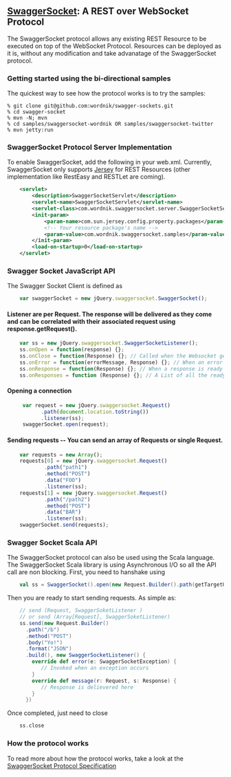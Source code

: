 ## [SwaggerSocket](https://github.com/wordnik/swagger-sockets/wiki/Swagger-Socket-Protocol): A REST over WebSocket Protocol

The SwaggerSocket protocol allows any existing REST Resource to be executed on top of the WebSocket Protocol. Resources can be deployed as it is, without any modification and take advanatage of the SwaggerSocket protocol.

### Getting started using the bi-directional samples
The quickest way to see how the protocol works is to try the samples:

    % git clone git@github.com:wordnik/swagger-sockets.git
    % cd swagger-socket
    % mvn -N; mvn
    % cd samples/swaggersocket-wordnik OR samples/swaggersocket-twitter
    % mvn jetty:run

### SwaggerSocket Protocol Server Implementation
To enable SwaggerSocket, add the following in your web.xml. Currently, SwaggerSocket only supports [Jersey](http://jersey.java.net/) for REST Resources (other implementation like RestEasy and RESTLet are coming).  

```xml
    <servlet>
        <description>SwaggerSocketServlet</description>
        <servlet-name>SwaggerSocketServlet</servlet-name>
        <servlet-class>com.wordnik.swaggersocket.server.SwaggerSocketServlet</servlet-class>
        <init-param>
            <param-name>com.sun.jersey.config.property.packages</param-name>
            <!-- Your resource package's name -->
            <param-value>com.wordnik.swaggersocket.samples</param-value>
        </init-param>
        <load-on-startup>0</load-on-startup>
    </servlet>
```

### Swagger Socket JavaScript API
The Swagger Socket Client is defined as

```javascript
    var swaggerSocket = new jQuery.swaggersocket.SwaggerSocket();
```

#### Listener are per Request. The response will be delivered as they come and can be correlated with their associated request using response.getRequest().

```javascript
    var ss = new jQuery.swaggersocket.SwaggerSocketListener();
    ss.onOpen = function(response) {};
    ss.onClose = function(Response) {}; // Called when the Websocket gets closed
    ss.onError = function(errorMessage, Response) {}; // When an error occurs
    ss.onResponse = function(Response) {}; // When a response is ready
    ss.onResponses = function (Response) {}; // A List of all the ready responses
```

#### Opening a connection

```javascript
     var request = new jQuery.swaggersocket.Request()
           .path(document.location.toString())
           .listener(ss);
     swaggerSocket.open(request);
```

#### Sending requests -- You can send an array of Requests or single Request.

```javascript
    var requests = new Array();
    requests[0] = new jQuery.swaggersocket.Request()
            .path("path1")
            .method("POST")
            .data("FOO")
            .listener(ss);
    requests[1] = new jQuery.swaggersocket.Request()
            .path("/path2")
            .method("POST")
            .data("BAR")
            .listener(ss);
    swaggerSocket.send(requests);
```

### Swagger Socket Scala API
The SwaggerSocket protocol can also be used using the Scala language. The SwaggerSocket Scala library is using Asynchronous I/O so all the API call are non blocking. First, you need to hanshake using

```scala
    val ss = SwaggerSocket().open(new Request.Builder().path(getTargetUrl + "/").build())
```

Then you are ready to start sending requests. As simple as:

```scala
    // send (Request, SwaggerSoketListener )
    // or send (Array[Request], SwaggerSoketListener)
    ss.send(new Request.Builder()
      .path("/b")
      .method("POST")
      .body("Yo!")
      .format("JSON")
      .build(), new SwaggerSocketListener() {
      	override def error(e: SwaggerSocketException) {
           // Invoked when an exception occurs
	    }
     	override def message(r: Request, s: Response) {
           // Response is delievered here
        }
      })
```
Once completed, just need to close

```scala
    ss.close
```

### How the protocol works
To read more about how the protocol works, take a look at the [SwaggerSocket Protocol Specification](https://github.com/wordnik/swagger-sockets/wiki/Swagger-Socket-Protocol)

